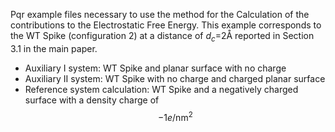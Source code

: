 Pqr example files necessary to use the method for the Calculation of the contributions to the Electrostatic Free Energy.
This example corresponds to the WT Spike (configuration 2) at a distance of $d_c$=2Å reported in Section 3.1 in the main paper.

- Auxiliary I system: WT Spike and planar surface with no charge
- Auxiliary II system: WT Spike with no charge and charged planar surface
- Reference system calculation: WT Spike and a negatively charged surface with a density charge of $$-1e/\text{nm}^2$$
